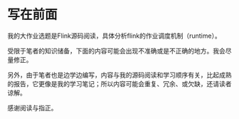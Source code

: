 # 写在前面

我的大作业选题是Flink源码阅读，具体分析flink的作业调度机制（runtime）。

受限于笔者的知识储备，下面的内容可能会出现不准确或是不正确的地方。我会尽量修正。

另外，由于笔者也是边学边编写，内容与我的源码阅读和学习顺序有关，比起成熟的报告，它更像是我的学习笔记；所以内容可能会重复、冗余、或欠缺，还请读者谅解。

感谢阅读与指正。